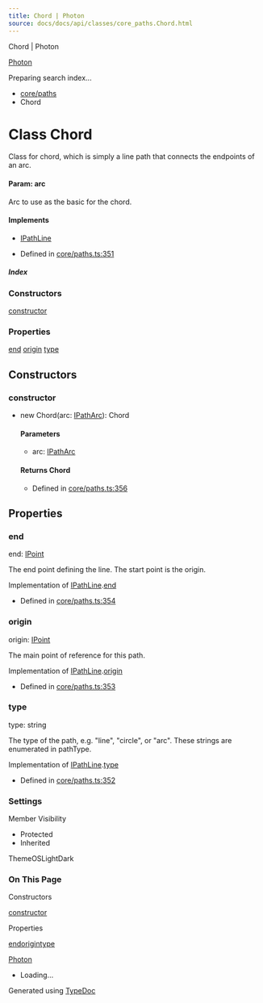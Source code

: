 ```yaml
---
title: Chord | Photon
source: docs/docs/api/classes/core_paths.Chord.html
---
```


Chord | Photon

[Photon](../index.md)




Preparing search index...

* [core/paths](../modules/core_paths.md)
* Chord

# Class Chord

Class for chord, which is simply a line path that connects the endpoints of an arc.

#### Param: arc

Arc to use as the basic for the chord.

#### Implements

* [IPathLine](../interfaces/core_schema.IPathLine.md)

* Defined in [core/paths.ts:351](https://github.com/mwhite454/photon/blob/main/packages/photon/src/core/paths.ts#L351)

##### Index

### Constructors

[constructor](#constructor)

### Properties

[end](#end)
[origin](#origin)
[type](#type)

## Constructors

### constructor

* new Chord(arc: [IPathArc](../interfaces/core_schema.IPathArc.md)): Chord

  #### Parameters

  + arc: [IPathArc](../interfaces/core_schema.IPathArc.md)

  #### Returns Chord

  + Defined in [core/paths.ts:356](https://github.com/mwhite454/photon/blob/main/packages/photon/src/core/paths.ts#L356)

## Properties

### end

end: [IPoint](../interfaces/core_schema.IPoint.md)

The end point defining the line. The start point is the origin.

Implementation of [IPathLine](../interfaces/core_schema.IPathLine.md).[end](../interfaces/core_schema.IPathLine.md#end)

* Defined in [core/paths.ts:354](https://github.com/mwhite454/photon/blob/main/packages/photon/src/core/paths.ts#L354)

### origin

origin: [IPoint](../interfaces/core_schema.IPoint.md)

The main point of reference for this path.

Implementation of [IPathLine](../interfaces/core_schema.IPathLine.md).[origin](../interfaces/core_schema.IPathLine.md#origin)

* Defined in [core/paths.ts:353](https://github.com/mwhite454/photon/blob/main/packages/photon/src/core/paths.ts#L353)

### type

type: string

The type of the path, e.g. "line", "circle", or "arc". These strings are enumerated in pathType.

Implementation of [IPathLine](../interfaces/core_schema.IPathLine.md).[type](../interfaces/core_schema.IPathLine.md#type)

* Defined in [core/paths.ts:352](https://github.com/mwhite454/photon/blob/main/packages/photon/src/core/paths.ts#L352)

### Settings

Member Visibility

* Protected
* Inherited

ThemeOSLightDark

### On This Page

Constructors

[constructor](#constructor)

Properties

[end](#end)[origin](#origin)[type](#type)

[Photon](../index.md)

* Loading...

Generated using [TypeDoc](https://typedoc.org/)
